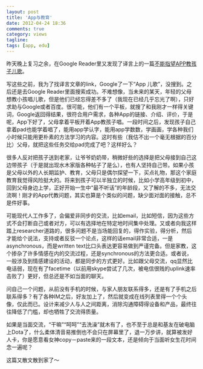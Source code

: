 ```yaml
---
layout: post
title: 'App与教育'
date: 2012-04-24 18:36
comments: true
category: views
tagline: 
tags: [app, edu]
---
```

    

昨天晚上复习之余，在Google Reader里又发现了译言上的一篇[不能指望APP教孩子儿歌](http://article.yeeyan.org/view/99966/243876)。

写这些之前，我为了找译言文章的link，Google了一下“App  儿歌”，没搜到。之后还是去Google Reader里面搜索成功。不难想像，当未来的某天，年轻的父母想教小孩唱儿歌，但是他们已经忘得差不多了（我现在已经几乎忘光了啊），只好求助与Google或者百度。很可能，他们有一个平板，就搜了和我刚才一样得关键词，Google返回得结果，很符合用户需求，各种App的链接、介绍、评价，于是呢，App下好了，父母拿着平板开着App教孩子唱。一段时间之后，发现孩子自己拿着pad也能学着唱了，能用app学认字，能用app学数数，学画画，学各种我们小时候只能用更朴素的方法学习的内容。这时有些（我估不出一个毫无根据的百分比）父母，就把这些任务交给pad完成了吧？这样好么？

很多人反对把孩子送到老家，让爷爷奶奶带，稍微好些的选择是把父母接到自己这边带孩子（于是就出现水木家版各种帖子了是么），也有人坚持自己带。如果小孩是父母以外的人长期监护、教育，父母只是偶尔探望一下，买点礼物，那这个家庭教育我觉得风险挺大的。将来到孩子可以半独立的时候，比如小学高年级到初中，回到父母身边上学，正好开始一生中“最不听话”的年龄段，又了解的不多，无法交流啊！刚才的App代教问题，其实也算是个类似的问题，缺少面对面的接触，总不是件好事。

可能现代人工作多了，会偏爱非同步的交流，比如email，比如短信，因为这些方式不会打断自己或者对方，可以有选择地在特定地时间集中处理。又或者向我这样踏上researcher道路的，很多问题不是当场能回复的，得作实验，得分析，然后才能给个说法，支持或者反驳一个论点，这样的话email非常合适，一是asynchronous，而是written text比口头表达更容易做到严谨完备。但是家教，这个掺杂了许多情感在内的交流过程，还是synchronous的方法更合适。或者说，一般涉及到情感建设的活动，都是同步的方式更好。比如跟父母交流，qq显然比电话弱，现在有了facetime（以前用skype尝试了几次，被电信很贱的uplink速率击败了）更好，但总还是不如当面的聊天。

问自己一个问题，从前没有手机的时候，与家人朋友联系得多，还是有了手机之后联系得多？有了各种IM之后，好友加上了，然后就变成在线列表里得一个个头像，仅此而已。设计来减少人与人之间距离，消除沟通障碍得设备和产品，最终往往降低了门槛，却也牺牲了交流得质量。

如果是当面交流，“干嘛”“呵呵”“去洗澡”就木有了，也不至于总是和基友在破电脑上Dota了，什么柔体清音易推倒也不会只在屏幕里了，退一万步讲，就算被发好人卡，你是愿意看女神copy－paste来的一段文本，还是倾向于当面听女生花时间念一遍呢？

这篇又散文散到家了～